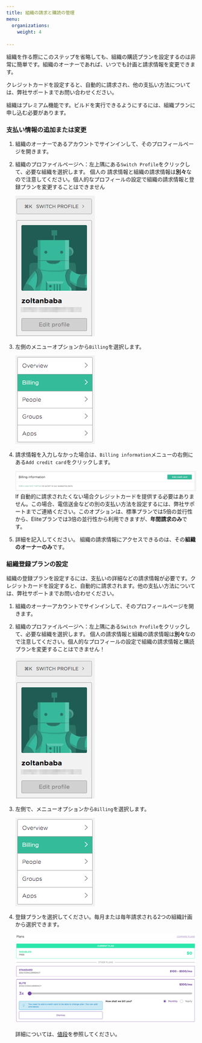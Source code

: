 ```yaml
---
title: 組織の請求と購読の管理
menu:
  organizations:
    weight: 4

---
```

組織を作る際にこのステップを省略しても、組織の購読プランを設定するのは非常に簡単です。組織のオーナーであれば、いつでも計画と請求情報を変更できます。

クレジットカードを設定すると、自動的に請求され、他の支払い方法については、弊社サポートまでお問い合わせください。

組織はプレミアム機能です。ビルドを実行できるようにするには、組織プランに申し込む必要があります。

### 支払い情報の追加または変更

1. 組織のオーナーであるアカウントでサインインして、そのプロフィールページを開きます。
2. 組織のプロファイルページへ：左上隅にある`Switch Profile`をクリックして、必要な組織を選択します。 個人の 請求情報と組織の請求情報は**別々**なので注意してください。個人的なプロフィールの設定で組織の請求情報と登録プランを変更することはできません

   ![Screenshot](/img/team-management/organization/switch-profile-2.png)
3. 左側のメニューオプションから`Billing`を選択します。

   ![Screenshot](/img/team-management/organization/billing-sidebar-menu.png)
4. 請求情報を入力しなかった場合は、`Billing information`メニューの右側にある`Add credit card`をクリックします。

   ![Screenshot](/img/team-management/organization/add-credit-card.png) If 自動的に請求されたくない場合クレジットカードを提供する必要はありません。この場合、電信送金などの別の支払い方法を設定するには、弊社サポートまでご連絡ください。このオプションは、標準プランでは5倍の並行性から、Eliteプランでは3倍の並行性から利用できますが、**年間請求のみ**です。
5. 詳細を記入してください。  組織の請求情報にアクセスできるのは、その**組織のオーナーのみ**です。

### 組織登録プランの設定

組織の登録プランを設定するには、支払いの詳細などの請求情報が必要です。クレジットカードを設定すると、自動的に請求されます。他の支払い方法については、弊社サポートまでお問い合わせください。

1. 組織のオーナーアカウントでサインインして、そのプロフィールページを開きます。
2. 組織のプロファイルページへ：左上隅にある`Switch Profile`をクリックして、必要な組織を選択します。  個人の請求情報と組織の請求情報は**別々**なので注意してください。個人的なプロフィールの設定で組織の請求情報と購読プランを変更することはできません！

   ![Screenshot](/img/team-management/organization/switch-profile-2.png)
3. 左側で、メニューオプションから`Billing`を選択します。

   ![Screenshot](/img/team-management/organization/billing-sidebar-menu.png)
4. 登録プランを選択してください。毎月または毎年請求される2つの組織計画から選択できます。

   ![Screenshot](/img/team-management/organization/subscription-plans.png)

   詳細については、[値段](https://www.bitrise.io/pricing)を参照してください。